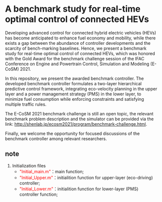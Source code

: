 # A benchmark study for real-time optimal control of connected HEVs

Developing advanced control for connected hybrid electric vehicles (HEVs) has become anticipated to enhance fuel economy and mobility, while there exists a gap between the abundance of controller developments and the scarcity of bench-marking baselines. Hence, we present a benchmark study for real-time optimal control of connected HEVs, which was honored with the Gold Award for the benchmark challenge session of the IFAC Conference on Engine and Powertrain Control, Simulation and Modeling (E-CoSM) 2021. 

In this repository, we present the awarded benchmark controller. The developed benchmark controller formulates a two-layer hierarchical predictive control framework, integrating eco-velocity planning in the upper layer and a power management strategy (PMS) in the lower layer, to minimize fuel consumption while enforcing constraints and satisfying multiple traffic rules. 

The E-CoSM 2021 benchmark challenge is still an open topic, the relevant benchmark problem description and the simulator can be  provided via the
link: http://shenlab.jp/ecosm2021/program/benchmark-challenge.html.

Finally, we welcome the opportunity for focused discussions of the benchmark controller among relevant researchers.

## note
1. Initialization files
    - <font color=Red>"Initial_main.m"</font>：main function;
    - <font color=Red>"Initial_Upper.m"</font>：initialition function for upper-layer (eco-driving) controller;
    - <font color=Red>"Initial_Lower.m"</font>：initialition function for lower-layer (PMS) controller function;
